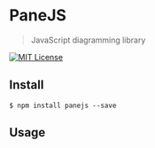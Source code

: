 # PaneJS

> JavaScript diagramming library

[![MIT License](https://img.shields.io/badge/license-MIT_License-green.svg?style=flat-square)](https://github.com/panejs/panejs/blob/master/LICENSE)

## Install

```
$ npm install panejs --save
```

## Usage

